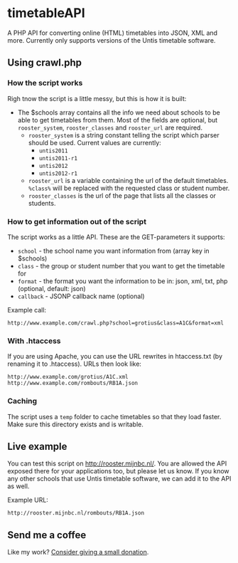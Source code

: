 timetableAPI
============

A PHP API for converting online (HTML) timetables into JSON, XML and more. Currently only supports versions of the Untis timetable software.


## Using crawl.php

### How the script works
Righ tnow the script is a little messy, but this is how it is built:
- The $schools array contains all the info we need about schools to be able to get timetables from them. Most of the fields are optional, but `rooster_system`, `rooster_classes` and `rooster_url` are required.
  - `rooster_system` is a string constant telling the script which parser should be used. Current values are currently:
     - `untis2011`
     - `untis2011-r1`
     - `untis2012`
     - `untis2012-r1`
  - `rooster_url` is a variable containing the url of the default timetables. `%class%` will be replaced with the requested class or student number.
  - `rooster_classes` is the url of the page that lists all the classes or students.


### How to get information out of the script
The script works as a little API. These are the GET-parameters it supports:
- `school` - the school name you want information from (array key in $schools)
- `class` - the group or student number that you want to get the timetable for
- `format` - the format you want the information to be in: json, xml, txt, php (optional, default: json)
- `callback` - JSONP callback name (optional)

Example call:
```
http://www.example.com/crawl.php?school=grotius&class=A1C&format=xml
```

### With .htaccess
If you are using Apache, you can use the URL rewrites in htaccess.txt (by renaming it to .htaccess). URLs then look like:
```
http://www.example.com/grotius/A1C.xml
http://www.example.com/rombouts/RB1A.json
```

### Caching
The script uses a `temp` folder to cache timetables so that they load faster. Make sure this directory exists and is writable.

## Live example
You can test this script on http://rooster.mijnbc.nl/. You are allowed the API exposed there for your applications too, but please let us know. If you know any other schools that use Untis timetable software, we can add it to the API as well.

Example URL:
```
http://rooster.mijnbc.nl/rombouts/RB1A.json
```

## Send me a coffee
Like my work? [Consider giving a small donation](https://www.paypal.com/cgi-bin/webscr?cmd=_s-xclick&hosted_button_id=X8Y8GRHBU7V8N). 
